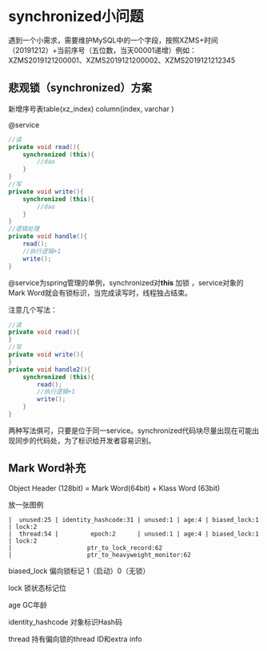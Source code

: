 # synchronized小问题

遇到一个小需求，需要维护MySQL中的一个字段，按照XZMS+时间（20191212）+当前序号（五位数，当天00001递增）例如：XZMS2019121200001、XZMS2019121200002、XZMS2019121212345

## 悲观锁（synchronized）方案

新增序号表table(xz_index)  column(index, varchar )

@service

```java
//读
private void read(){
    synchronized (this){
        //dao
    }
}
//写
private void write(){
    synchronized (this){
        //dao
    }
}
//逻辑处理
private void handle(){
    read();
    //执行逻辑+1
    write();
}
```

@service为spring管理的单例，synchronized对**this** 加锁 ，service对象的Mark Word就会有锁标识，当完成读写时，线程独占结束。

注意几个写法：

```java
//读
private void read(){
}
//写
private void write(){
}
private void handle2(){
    synchronized (this){
        read();
        //执行逻辑+1
        write();
    }
}
```

两种写法俱可，只要是位于同一service。synchronized代码块尽量出现在可能出现同步的代码处，为了标识给开发者容易识别。

## Mark Word补充

Object Header (128bit) = Mark Word(64bit) + Klass Word (63bit)

放一张图例

```
|  unused:25 | identity_hashcode:31 | unused:1 | age:4 | biased_lock:1 | lock:2
|  thread:54 |         epoch:2      | unused:1 | age:4 | biased_lock:1 | lock:2 
|                     ptr_to_lock_record:62                            
|                     ptr_to_heavyweight_monitor:62                   
```

biased_lock 偏向锁标记 1（启动）0（无锁）

lock 锁状态标记位

age GC年龄

identity_hashcode 对象标识Hash码

thread 持有偏向锁的thread ID和extra info